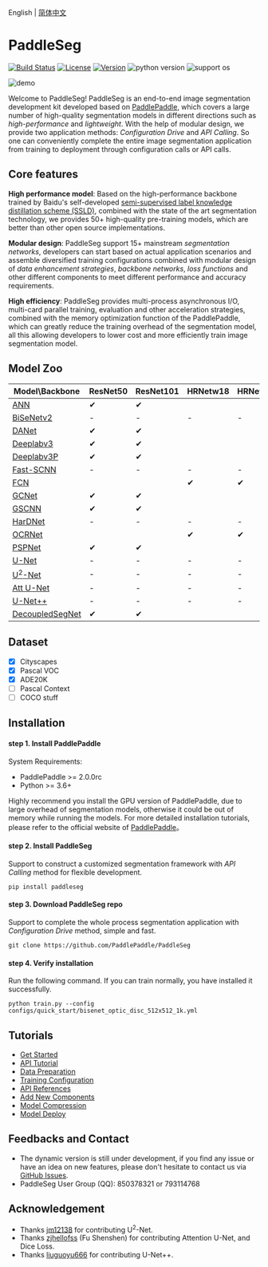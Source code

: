 English | [简体中文](README_CN.md)

# PaddleSeg

[![Build Status](https://travis-ci.org/PaddlePaddle/PaddleSeg.svg?branch=master)](https://travis-ci.org/PaddlePaddle/PaddleSeg)
[![License](https://img.shields.io/badge/license-Apache%202-blue.svg)](LICENSE)
[![Version](https://img.shields.io/github/release/PaddlePaddle/PaddleSeg.svg)](https://github.com/PaddlePaddle/PaddleSeg/releases)
![python version](https://img.shields.io/badge/python-3.6+-orange.svg)
![support os](https://img.shields.io/badge/os-linux%2C%20win%2C%20mac-yellow.svg)

![demo](./docs/images/cityscapes.gif)

Welcome to PaddleSeg! PaddleSeg is an end-to-end image segmentation development kit developed based on [PaddlePaddle](https://www.paddlepaddle.org.cn), which covers a large number of high-quality segmentation models in different directions such as *high-performance* and *lightweight*. With the help of modular design, we provide two application methods: *Configuration Drive* and *API Calling*. So one can conveniently complete the entire image segmentation application from training to deployment through configuration calls or API calls.

## Core features

**High performance model**: Based on the high-performance backbone trained by Baidu's self-developed [semi-supervised label knowledge distillation scheme (SSLD)](https://paddleclas.readthedocs.io/zh_CN/latest/advanced_tutorials/distillation/distillation.html#ssld), combined with the state of the art segmentation technology, we provides 50+ high-quality pre-training models, which are better than other open source implementations.

**Modular design**: PaddleSeg support 15+ mainstream *segmentation networks*, developers can start based on actual application scenarios and assemble diversified training configurations combined with modular design of *data enhancement strategies*, *backbone networks*, *loss functions* and other different components to meet different performance and accuracy requirements.

**High efficiency**: PaddleSeg provides multi-process asynchronous I/O, multi-card parallel training, evaluation and other acceleration strategies, combined with the memory optimization function of the PaddlePaddle, which can greatly reduce the training overhead of the segmentation model, all this allowing developers to lower cost and more efficiently train image segmentation model.

## Model Zoo

|Model\Backbone|ResNet50|ResNet101|HRNetw18|HRNetw48|
|-|-|-|-|-|
|[ANN](./configs/ann)|✔|✔|||
|[BiSeNetv2](./configs/bisenet)|-|-|-|-|
|[DANet](./configs/danet)|✔|✔|||
|[Deeplabv3](./configs/deeplabv3)|✔|✔|||
|[Deeplabv3P](./configs/deeplabv3p)|✔|✔|||
|[Fast-SCNN](./configs/fastscnn)|-|-|-|-|
|[FCN](./configs/fcn)|||✔|✔|
|[GCNet](./configs/gcnet)|✔|✔|||
|[GSCNN](./configs/gscnn)|✔|✔|||
|[HarDNet](./configs/hardnet)|-|-|-|-|
|[OCRNet](./configs/ocrnet/)|||✔|✔|
|[PSPNet](./configs/pspnet)|✔|✔|||
|[U-Net](./configs/unet)|-|-|-|-|
|[U<sup>2</sup>-Net](./configs/u2net)|-|-|-|-|
|[Att U-Net](./configs/attention_unet)|-|-|-|-|
|[U-Net++](./configs/unet_plusplus)|-|-|-|-|
|[DecoupledSegNet](./configs/decoupled_segnet)|✔|✔|||

## Dataset

- [x] Cityscapes
- [x] Pascal VOC
- [x] ADE20K
- [ ] Pascal Context
- [ ] COCO stuff

## Installation

#### step 1. Install PaddlePaddle

System Requirements:
* PaddlePaddle >= 2.0.0rc
* Python >= 3.6+

Highly recommend you install the GPU version of PaddlePaddle, due to large overhead of segmentation models, otherwise it could be out of memory while running the models. For more detailed installation tutorials, please refer to the official website of [PaddlePaddle](https://www.paddlepaddle.org.cn/documentation/docs/zh/2.0-beta/install/index_cn.html)。


#### step 2. Install PaddleSeg
Support to construct a customized segmentation framework with *API Calling* method for flexible development.

```shell
pip install paddleseg
```


#### step 3. Download PaddleSeg repo
Support to complete the whole process segmentation application with *Configuration Drive* method, simple and fast.

```shell
git clone https://github.com/PaddlePaddle/PaddleSeg
```

#### step 4. Verify installation
Run the following command. If you can train normally, you have installed it successfully.

```shell
python train.py --config configs/quick_start/bisenet_optic_disc_512x512_1k.yml
```

## Tutorials

* [Get Started](./docs/quick_start.md)
* [API Tutorial](https://aistudio.baidu.com/aistudio/projectdetail/1339458)
* [Data Preparation](./docs/data_prepare.md)
* [Training Configuration](./configs/)
* [API References](./docs/apis)
* [Add New Components](./docs/add_new_model.md)
* [Model Compression](./slim)
* [Model Deploy](./docs/model_export.md)

## Feedbacks and Contact
* The dynamic version is still under development, if you find any issue or have an idea on new features, please don't hesitate to contact us via [GitHub Issues](https://github.com/PaddlePaddle/PaddleSeg/issues).
* PaddleSeg User Group (QQ): 850378321 or 793114768

## Acknowledgement
* Thanks [jm12138](https://github.com/jm12138) for contributing U<sup>2</sup>-Net.
* Thanks [zjhellofss](https://github.com/zjhellofss) (Fu Shenshen) for contributing Attention U-Net, and Dice Loss.
* Thanks [liuguoyu666](https://github.com/liguoyu666) for contributing U-Net++.
